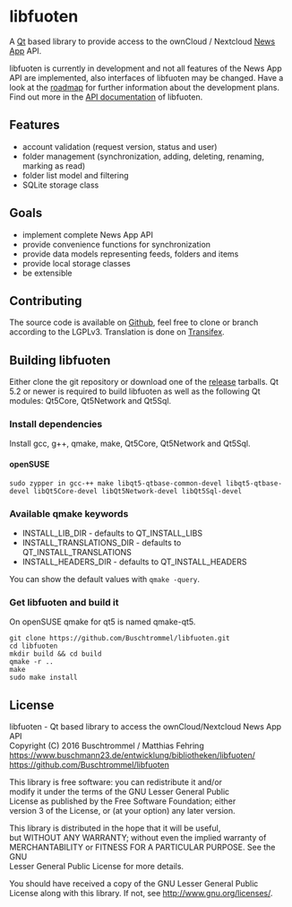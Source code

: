 # libfuoten
A [Qt](https://www.qt.io/) based library to provide access to the ownCloud / Nextcloud [News App](https://github.com/nextcloud/news) API.

libfuoten is currently in development and not all features of the News App API are implemented, also interfaces of libfuoten may be changed.
Have a look at the [roadmap](https://github.com/Buschtrommel/Fuoten/milestones) for further information about the development plans. Find out
more in the [API documentation](https://www.buschmann23.de/docs/libfuoten) of libfuoten.

## Features
* account validation (request version, status and user)
* folder management (synchronization, adding, deleting, renaming, marking as read)
* folder list model and filtering
* SQLite storage class

## Goals
* implement complete News App API
* provide convenience functions for synchronization
* provide data models representing feeds, folders and items
* provide local storage classes
* be extensible

## Contributing
The source code is available on [Github](https://github.com/Buschtrommel/libfuoten), feel free to clone or branch according to the LGPLv3.
Translation is done on [Transifex](https://www.transifex.com/buschtrommel/libfuoten).

## Building libfuoten
Either clone the git repository or download one of the [release](https://github.com/Buschtrommel/libfuoten/releases) tarballs. Qt 5.2 or newer
is required to build libfuoten as well as the following Qt modules: Qt5Core, Qt5Network and Qt5Sql.

### Install dependencies
Install gcc, g++, qmake, make, Qt5Core, Qt5Network and Qt5Sql.

#### openSUSE

```
sudo zypper in gcc-++ make libqt5-qtbase-common-devel libqt5-qtbase-devel libQt5Core-devel libQt5Network-devel libQt5Sql-devel
```
    
### Available qmake keywords
* INSTALL_LIB_DIR - defaults to QT_INSTALL_LIBS
* INSTALL_TRANSLATIONS_DIR - defaults to QT_INSTALL_TRANSLATIONS
* INSTALL_HEADERS_DIR - defaults to QT_INSTALL_HEADERS

You can show the default values with `qmake -query`.

### Get libfuoten and build it
On openSUSE qmake for qt5 is named qmake-qt5.

```
git clone https://github.com/Buschtrommel/libfuoten.git
cd libfuoten
mkdir build && cd build
qmake -r ..
make
sudo make install
```
    
## License
libfuoten - Qt based library to access the ownCloud/Nextcloud News App API<br>
Copyright (C) 2016 Buschtrommel / Matthias Fehring<br>
https://www.buschmann23.de/entwicklung/bibliotheken/libfuoten/<br>
https://github.com/Buschtrommel/libfuoten

This library is free software: you can redistribute it and/or<br>
modify it under the terms of the GNU Lesser General Public<br>
License as published by the Free Software Foundation; either<br>
version 3 of the License, or (at your option) any later version.<br>

This library is distributed in the hope that it will be useful,<br>
but WITHOUT ANY WARRANTY; without even the implied warranty of<br>
MERCHANTABILITY or FITNESS FOR A PARTICULAR PURPOSE.  See the GNU<br>
Lesser General Public License for more details.<br>

You should have received a copy of the GNU Lesser General Public<br>
License along with this library.  If not, see <http://www.gnu.org/licenses/>.
